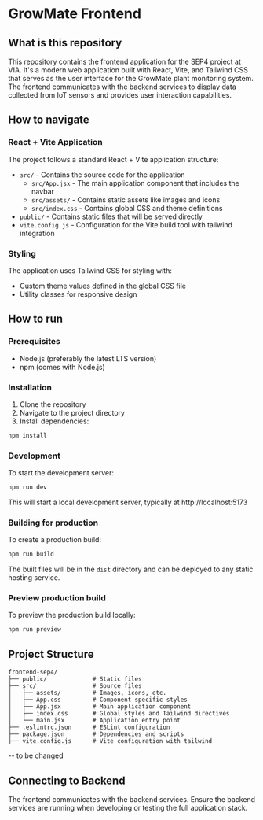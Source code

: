 # GrowMate Frontend

## What is this repository

This repository contains the frontend application for the SEP4 project at VIA. It's a modern web application built with React, Vite, and Tailwind CSS that serves as the user interface for the GrowMate plant monitoring system. The frontend communicates with the backend services to display data collected from IoT sensors and provides user interaction capabilities.

## How to navigate

### React + Vite Application

The project follows a standard React + Vite application structure:

- `src/` - Contains the source code for the application
  - `src/App.jsx` - The main application component that includes the navbar
  - `src/assets/` - Contains static assets like images and icons
  - `src/index.css` - Contains global CSS and theme definitions
- `public/` - Contains static files that will be served directly
- `vite.config.js` - Configuration for the Vite build tool with tailwind integration
### Styling

The application uses Tailwind CSS for styling with:
- Custom theme values defined in the global CSS file
- Utility classes for responsive design

## How to run

### Prerequisites

- Node.js (preferably the latest LTS version)
- npm (comes with Node.js)

### Installation

1. Clone the repository
2. Navigate to the project directory
3. Install dependencies:

```bash
npm install
```

### Development

To start the development server:

```bash
npm run dev
```

This will start a local development server, typically at http://localhost:5173

### Building for production

To create a production build:

```bash
npm run build
```

The built files will be in the `dist` directory and can be deployed to any static hosting service.

### Preview production build

To preview the production build locally:

```bash
npm run preview
```

## Project Structure

```
frontend-sep4/
├── public/             # Static files
├── src/                # Source files
│   ├── assets/         # Images, icons, etc.
│   ├── App.css         # Component-specific styles
│   ├── App.jsx         # Main application component
│   ├── index.css       # Global styles and Tailwind directives
│   └── main.jsx        # Application entry point
├── .eslintrc.json      # ESLint configuration
├── package.json        # Dependencies and scripts
├── vite.config.js      # Vite configuration with tailwind
```
-- to be changed

## Connecting to Backend

The frontend communicates with the backend services. Ensure the backend services are running when developing or testing the full application stack.
